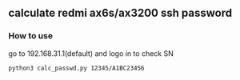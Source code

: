 ## calculate redmi ax6s/ax3200 ssh password  

### How to use
go to 192.168.31.1(default) and logo in to check SN  
```ubuntu
python3 calc_passwd.py 12345/A1BC23456
```
